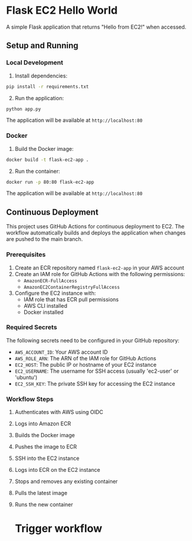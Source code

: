 # Flask EC2 Hello World

A simple Flask application that returns "Hello from EC2!" when accessed.

## Setup and Running

### Local Development

1. Install dependencies:
```bash
pip install -r requirements.txt
```

2. Run the application:
```bash
python app.py
```

The application will be available at `http://localhost:80`

### Docker

1. Build the Docker image:
```bash
docker build -t flask-ec2-app .
```

2. Run the container:
```bash
docker run -p 80:80 flask-ec2-app
```

The application will be available at `http://localhost:80`

## Continuous Deployment

This project uses GitHub Actions for continuous deployment to EC2. The workflow automatically builds and deploys the application when changes are pushed to the main branch.

### Prerequisites

1. Create an ECR repository named `flask-ec2-app` in your AWS account
2. Create an IAM role for GitHub Actions with the following permissions:
   - `AmazonECR-FullAccess`
   - `AmazonEC2ContainerRegistryFullAccess`
3. Configure the EC2 instance with:
   - IAM role that has ECR pull permissions
   - AWS CLI installed
   - Docker installed

### Required Secrets

The following secrets need to be configured in your GitHub repository:

- `AWS_ACCOUNT_ID`: Your AWS account ID
- `AWS_ROLE_ARN`: The ARN of the IAM role for GitHub Actions
- `EC2_HOST`: The public IP or hostname of your EC2 instance
- `EC2_USERNAME`: The username for SSH access (usually 'ec2-user' or 'ubuntu')
- `EC2_SSH_KEY`: The private SSH key for accessing the EC2 instance

### Workflow Steps

1. Authenticates with AWS using OIDC
2. Logs into Amazon ECR
3. Builds the Docker image
4. Pushes the image to ECR
5. SSH into the EC2 instance
6. Logs into ECR on the EC2 instance
7. Stops and removes any existing container
8. Pulls the latest image
9. Runs the new container

   # Trigger workflow